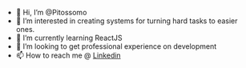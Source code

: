 - 👋 Hi, I’m @Pitossomo
- 👀 I’m interested in creating systems for turning hard tasks to easier ones.
- 🌱 I’m currently learning ReactJS
- 💞️ I’m looking to get professional experience on development 
- 📫 How to reach me @ [Linkedin](https://www.linkedin.com/in/pedrocarvalhoeng/)
